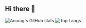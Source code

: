 ## Hi there 👋
![Anurag's GitHub stats](https://github-readme-stats.vercel.app/api?username=Marco-Perez-Padilla&show_icons=true&theme=blue_navy&show=reviews,discussions_started,discussions_answered,prs_merged,prs_merged_percentage)
![Top Langs](https://github-readme-stats.vercel.app/api/top-langs/?username=Marco-Perez-Padilla&layout=compact&theme=radical)

<!--
**Marco-Perez-Padilla/Marco-Perez-Padilla** is a ✨ _special_ ✨ repository because its `README.md` (this file) appears on your GitHub profile.

Here are some ideas to get you started:

- 🔭 I’m currently working on ...
- 🌱 I’m currently learning ...
- 👯 I’m looking to collaborate on ...
- 🤔 I’m looking for help with ...
- 💬 Ask me about ...
- 📫 How to reach me: ...
- 😄 Pronouns: ...
- ⚡ Fun fact: ...
-->
